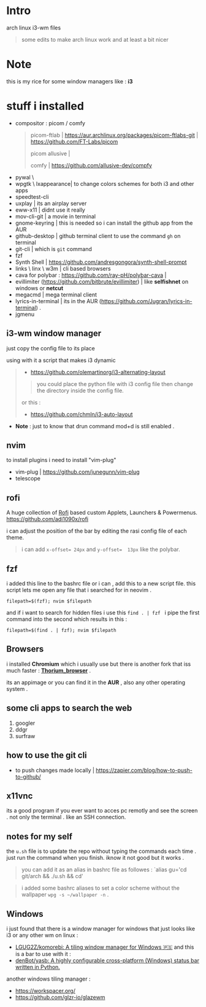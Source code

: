 # Intro

arch linux  i3-wm files 
> some edits to make arch linux work and at least a bit nicer 

# Note
this is my rice for some window managers like : **i3**

# stuff i installed 

- compositor : picom / comfy 
  > picom-ftlab | https://aur.archlinux.org/packages/picom-ftlabs-git | https://github.com/FT-Labs/picom
  > 
  > picom allusive |
  > 
  > comfy | https://github.com/allusive-dev/compfy
- pywal \ 
- wpgtk \ lxappearance| to change colors schemes for both i3 and other apps
- speedtest-cli
- uxplay | its an airplay server
- eww-x11 | didnt use it really
- mov-cli-git | a movie in terminal
- gnome-keyring | this is needed so i can install the github app from the AUR
- github-desktop | github terminal client to use the command `gh` on terminal
- git-cli |  which is `git` command
- fzf 
- Synth Shell | https://github.com/andresgongora/synth-shell-prompt
- links \ linx \ w3m | cli based browsers 
- cava for polybar : https://github.com/ray-pH/polybar-cava | 
- evillimiter (https://github.com/bitbrute/evillimiter) | like **selfishnet** on windows or **netcut**
- megacmd | mega terminal client
- lyrics-in-terminal | its in the AUR (https://github.com/Jugran/lyrics-in-terminal) .
- jgmenu


## i3-wm window manager
just copy the config file to its place 

using with it a script that makes i3 dynamic 
> - https://github.com/olemartinorg/i3-alternating-layout 
> > you could place the python file with i3 config file then change the directory inside the config file.
> >
>  or this :
> - https://github.com/chmln/i3-auto-layout
- **Note** : just to know that drun command mod+d is still enabled . 
## nvim 
to install plugins i need to install "vim-plug"
- vim-plug | https://github.com/junegunn/vim-plug
- telescope

## rofi 
A huge collection of [Rofi](https://github.com/davatorium/rofi) based custom Applets, Launchers & Powermenus.
https://github.com/adi1090x/rofi

i can adjust the position of the bar by editing the rasi config file of each theme. 
> i can add `x-offset= 24px` and `y-offset=  13px` like the polybar.

## fzf
i added this line to the bashrc file or i can , add this to a new script file. this script lets me open any file that i searched for in neovim . 
```
filepath=$(fzf); nvim $filepath
```
and if i want to search for hidden files i use this `find . | fzf ` i pipe the first command into the second which results in this : 
```
filepath=$(find . | fzf); nvim $filepath
```

## Browsers 
i installed **Chromium** which i usually use but there is another fork that iss much faster : **[Thorium_browser](https://thorium.rocks/)** .


its an appimage or you can find it in the **AUR** , also any other operating system . 

## some cli apps to search the web

1. googler
2. ddgr
3. surfraw 

## how to use the git cli 

- to push changes made locally | https://zapier.com/blog/how-to-push-to-github/


## x11vnc 
its a good program if you ever want to acces pc remotly and see the screen . not only the terminal . like an SSH connection.



## notes for my self
the `u.sh` file is to update the repo without typing the commands each time . just run the command when you finish. iknow it not good but it works . 
> you can add it as an alias in bashrc file as followes : 
`alias gu='cd git/arch && ./u.sh && cd' 

> i added some bashrc aliases to set a color scheme without the wallpaper `wpg -s ~/wallpaper -n` .



## Windows 
i just found that there is a window manager for windows that just looks like i3 or any other wm on linux : 
- [LGUG2Z/komorebi: A tiling window manager for Windows 🇵🇸](https://github.com/LGUG2Z/komorebi)
and this is a bar to use with it :
- [denBot/yasb: A highly configurable cross-platform (Windows) status bar written in Python.](https://github.com/DenBot/yasb)

another windows tiling manager : 
- https://workspacer.org/
- https://github.com/glzr-io/glazewm

